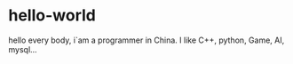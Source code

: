 # hello-world

hello every body, i`am a programmer in China. I like C++, python, Game, AI, mysql...
